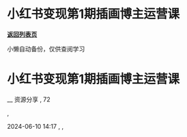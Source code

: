 # 小红书变现第1期插画博主运营课

[**返回列表页**](/gzh/懒人手册)

小懒自动备份，仅供查阅学习

# 小红书变现第1期插画博主运营课

__ 资源分享 , 72

,

2024-06-10 14:17 , ,

